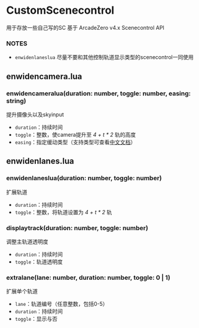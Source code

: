 # CustomScenecontrol

用于存放一些自己写的SC
基于 ArcadeZero v4.x Scenecontrol API

### NOTES
- `enwidenlaneslua` 尽量不要和其他控制轨道显示类型的scenecontrol一同使用

## enwidencamera.lua
### enwidencameralua(duration: number, toggle: number, easing: string)
提升摄像头以及skyinput

- `duration`：持续时间
- `toggle`：整数，使camera提升至 *4 + t \* 2* 轨的高度
- `easing`：指定缓动类型（支持类型可查看[中文文档](https://github.com/Kuroikage1732/ArcadeScenecontrol)）

## enwidenlanes.lua
### enwidenlaneslua(duration: number, toggle: number)
扩展轨道

- `duration`：持续时间
- `toggle`：整数，将轨道设置为 *4 + t \* 2* 轨

### displaytrack(duration: number, toggle: number)
调整主轨道透明度

- `duration`：持续时间
- `toggle`：轨道透明度

### extralane(lane: number, duration: number, toggle: 0 | 1)
扩展单个轨道

- `lane`：轨道编号（任意整数，包括0-5）
- `duration`：持续时间
- `toggle`：显示与否